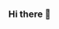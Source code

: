 ### Hi there 👋

<!--
**nadhira-alias/nadhira-alias** is a ✨ _special_ ✨ repository because its `README.md` (this file) appears on your GitHub profile.



- 🔭 I’m currently studying at Bandung Institute of Technology.
- 🌱 I’m currently learning about data science and cloud computing.
- 👯 I’m looking to collaborate on education-technology projects.
- 📫 You can contact me through email: cacasyifa@gmail.com

-->
